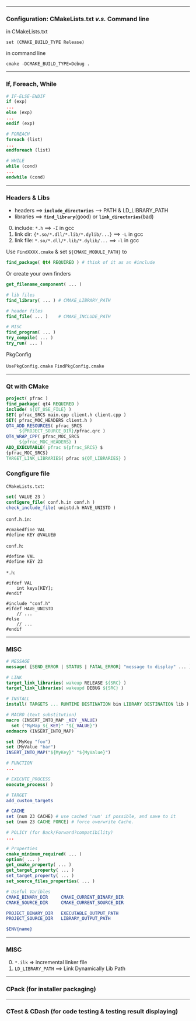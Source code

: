 


---
### Configuration: CMakeLists.txt *v.s.* Command line
in CMakeLists.txt
```
set (CMAKE_BUILD_TYPE Release)
```
in command line
```shell
cmake -DCMAKE_BUILD_TYPE=Debug .
```

---
### If, Foreach, While
```cmake
# IF-ELSE-ENDIF
if (exp)
...
else (exp)
...
endif (exp)

# FOREACH
foreach (list)
...
endforeach (list)

# WHILE
while (cond)
...
endwhile (cond)
```


---
### Headers & Libs
* headers ==> **`include_directories`** --> PATH & LD_LIBRARY_PATH
* libraries ==> **`find_library`**(good) or **`link_directories`**(bad)

0. include: `*.h` ==> `-I` in gcc
0. link dir: `{*.so/*.dll/*.lib/*.dylib/...}` ==> `-L` in gcc
0. link file: `*.so/*.dll/*.lib/*.dylib/...` ==> `-l` in gcc

Use `FindXXXX.cmake` & set `${CMAKE_MODULE_PATH}` to
```cmake
find_package( Qt4 REQUIRED ) # think of it as an #include
```
Or create your own finders
```cmake
get_filename_component( ... )

# lib files
find_library( ... ) # CMAKE_LIBRARY_PATH

# header files
find_file( ... )    # CMAKE_INCLUDE_PATH

# MISC
find_program( ... )
try_compile( ... )
try_run( ... )
```

PkgConfig

`UsePkgConfig.cmake`
`FindPkgConfig.cmake`

---
### Qt with CMake

```cmake
project( pfrac )
find_package( qt4 REQUIRED )
include( ${QT_USE_FILE} )
SET( pfrac_SRCS main.cpp client.h client.cpp )
SET( pfrac_MOC_HEADERS client.h )
QT4_ADD_RESOURCES( pfrac_SRCS
     ${PROJECT_SOURCE_DIR}/pfrac.qrc )
QT4_WRAP_CPP( pfrac_MOC_SRCS
     ${pfrac_MOC_HEADERS} )
ADD_EXECUTABLE( pfrac ${pfrac_SRCS} $
{pfrac_MOC_SRCS}
TARGET_LINK_LIBRARIES( pfrac ${QT_LIBRARIES} )
```

### Congfigure file
`CMakeLists.txt`:
```cmake
set( VALUE 23 )
configure_file( conf.h.in conf.h )
check_include_file( unistd.h HAVE_UNISTD )
```

`conf.h.in`:
```
#cmakedfine VAL
#define KEY @VALUE@
```

`conf.h`:
```
#define VAL
#define KEY 23
```

`*.h`:
```
#ifdef VAL
    int keys[KEY];
#endif

#include "conf.h"
#ifdef HAVE_UNISTD
    // ...
#else
    // ...
#endif
```

---
### MISC

```cmake
# MESSAGE
message( [SEND_ERROR | STATUS | FATAL_ERROR] "message to display" ... )

# LINK
target_link_libraries( wakeup RELEASE ${SRC} )
target_link_libraries( wakeupd DEBUG ${SRC} )

# INSTALL
install( TARGETS ... RUNTIME DESTINATION bin LIBRARY DESTINATION lib )

# MACRO (text substitution)
macro (INSERT_INTO_MAP _KEY _VALUE)
  set ("MyMap_${_KEY}" "${_VALUE}")
endmacro (INSERT_INTO_MAP)

set (MyKey "foo")
set (MyValue "bar")
INSERT_INTO_MAP("${MyKey}" "${MyValue}")

# FUNCTION
...

# EXECUTE_PROCESS
execute_process( )

# TARGET
add_custom_targets

# CACHE
set (num 23 CACHE) # use cached 'num' if possible, and save to it
set (num 23 CACHE FORCE) # force overwrite Cache.

# POLICY (for Back/Forward?compatibility)
...

# Properties
cmake_minimum_required( ... )
option( ... )
get_cmake_property( ... )
get_target_property( ... )
set_target_property( ... )
set_source_files_properties( ... )

# Useful Varibles
CMAKE_BINARY_DIR     CMAKE_CURRENT_BINARY_DIR   
CMAKE_SOURCE_DIR     CMAKE_CURRENT_SOURCE_DIR

PROJECT_BINARY_DIR   EXECUTABLE_OUTPUT_PATH
PROJECT_SOURCE_DIR   LIBRARY_OUTPUT_PATH

$ENV{name}
```

---
### MISC
0. `*.ilk` => incremental linker file
0. `LD_LIBRARY_PATH` ==> Link Dynamically Lib Path

---
### CPack (for installer packaging)

---
### CTest & CDash (for code testing & testing result displaying)